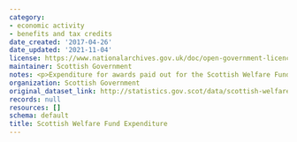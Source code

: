 ```yaml
---
category:
- economic activity
- benefits and tax credits
date_created: '2017-04-26'
date_updated: '2021-11-04'
license: https://www.nationalarchives.gov.uk/doc/open-government-licence/version/3/
maintainer: Scottish Government
notes: <p>Expenditure for awards paid out for the Scottish Welfare Fund</p>
organization: Scottish Government
original_dataset_link: http://statistics.gov.scot/data/scottish-welfare-fund-expenditure
records: null
resources: []
schema: default
title: Scottish Welfare Fund Expenditure
---
```

